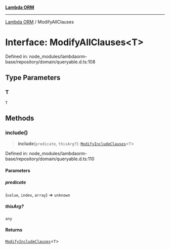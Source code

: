 [**Lambda ORM**](../README.md)

***

[Lambda ORM](../README.md) / ModifyAllClauses

# Interface: ModifyAllClauses\<T\>

Defined in: node\_modules/lambdaorm-base/repository/domain/queryable.d.ts:108

## Type Parameters

### T

`T`

## Methods

### include()

> **include**(`predicate`, `thisArg?`): [`ModifyIncludeClauses`](ModifyIncludeClauses.md)\<`T`\>

Defined in: node\_modules/lambdaorm-base/repository/domain/queryable.d.ts:110

#### Parameters

##### predicate

(`value`, `index`, `array`) => `unknown`

##### thisArg?

`any`

#### Returns

[`ModifyIncludeClauses`](ModifyIncludeClauses.md)\<`T`\>
